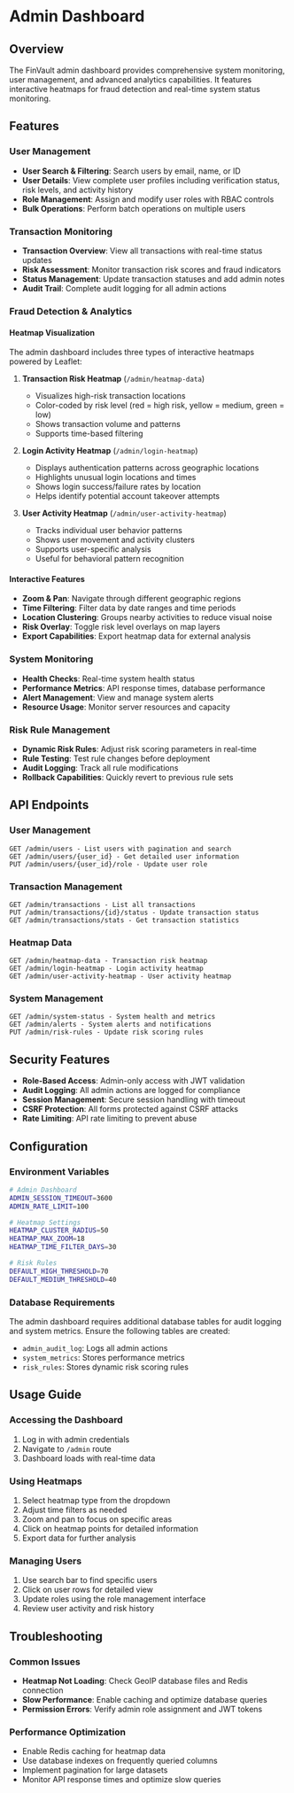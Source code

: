 # Admin Dashboard

## Overview

The FinVault admin dashboard provides comprehensive system monitoring, user management, and advanced analytics capabilities. It features interactive heatmaps for fraud detection and real-time system status monitoring.

## Features

### User Management

- **User Search & Filtering**: Search users by email, name, or ID
- **User Details**: View complete user profiles including verification status, risk levels, and activity history
- **Role Management**: Assign and modify user roles with RBAC controls
- **Bulk Operations**: Perform batch operations on multiple users

### Transaction Monitoring

- **Transaction Overview**: View all transactions with real-time status updates
- **Risk Assessment**: Monitor transaction risk scores and fraud indicators
- **Status Management**: Update transaction statuses and add admin notes
- **Audit Trail**: Complete audit logging for all admin actions

### Fraud Detection & Analytics

#### Heatmap Visualization

The admin dashboard includes three types of interactive heatmaps powered by Leaflet:

1. **Transaction Risk Heatmap** (`/admin/heatmap-data`)

   - Visualizes high-risk transaction locations
   - Color-coded by risk level (red = high risk, yellow = medium, green = low)
   - Shows transaction volume and patterns
   - Supports time-based filtering

2. **Login Activity Heatmap** (`/admin/login-heatmap`)

   - Displays authentication patterns across geographic locations
   - Highlights unusual login locations and times
   - Shows login success/failure rates by location
   - Helps identify potential account takeover attempts

3. **User Activity Heatmap** (`/admin/user-activity-heatmap`)
   - Tracks individual user behavior patterns
   - Shows user movement and activity clusters
   - Supports user-specific analysis
   - Useful for behavioral pattern recognition

#### Interactive Features

- **Zoom & Pan**: Navigate through different geographic regions
- **Time Filtering**: Filter data by date ranges and time periods
- **Location Clustering**: Groups nearby activities to reduce visual noise
- **Risk Overlay**: Toggle risk level overlays on map layers
- **Export Capabilities**: Export heatmap data for external analysis

### System Monitoring

- **Health Checks**: Real-time system health status
- **Performance Metrics**: API response times, database performance
- **Alert Management**: View and manage system alerts
- **Resource Usage**: Monitor server resources and capacity

### Risk Rule Management

- **Dynamic Risk Rules**: Adjust risk scoring parameters in real-time
- **Rule Testing**: Test rule changes before deployment
- **Audit Logging**: Track all rule modifications
- **Rollback Capabilities**: Quickly revert to previous rule sets

## API Endpoints

### User Management

```
GET /admin/users - List users with pagination and search
GET /admin/users/{user_id} - Get detailed user information
PUT /admin/users/{user_id}/role - Update user role
```

### Transaction Management

```
GET /admin/transactions - List all transactions
PUT /admin/transactions/{id}/status - Update transaction status
GET /admin/transactions/stats - Get transaction statistics
```

### Heatmap Data

```
GET /admin/heatmap-data - Transaction risk heatmap
GET /admin/login-heatmap - Login activity heatmap
GET /admin/user-activity-heatmap - User activity heatmap
```

### System Management

```
GET /admin/system-status - System health and metrics
GET /admin/alerts - System alerts and notifications
PUT /admin/risk-rules - Update risk scoring rules
```

## Security Features

- **Role-Based Access**: Admin-only access with JWT validation
- **Audit Logging**: All admin actions are logged for compliance
- **Session Management**: Secure session handling with timeout
- **CSRF Protection**: All forms protected against CSRF attacks
- **Rate Limiting**: API rate limiting to prevent abuse

## Configuration

### Environment Variables

```bash
# Admin Dashboard
ADMIN_SESSION_TIMEOUT=3600
ADMIN_RATE_LIMIT=100

# Heatmap Settings
HEATMAP_CLUSTER_RADIUS=50
HEATMAP_MAX_ZOOM=18
HEATMAP_TIME_FILTER_DAYS=30

# Risk Rules
DEFAULT_HIGH_THRESHOLD=70
DEFAULT_MEDIUM_THRESHOLD=40
```

### Database Requirements

The admin dashboard requires additional database tables for audit logging and system metrics. Ensure the following tables are created:

- `admin_audit_log`: Logs all admin actions
- `system_metrics`: Stores performance metrics
- `risk_rules`: Stores dynamic risk scoring rules

## Usage Guide

### Accessing the Dashboard

1. Log in with admin credentials
2. Navigate to `/admin` route
3. Dashboard loads with real-time data

### Using Heatmaps

1. Select heatmap type from the dropdown
2. Adjust time filters as needed
3. Zoom and pan to focus on specific areas
4. Click on heatmap points for detailed information
5. Export data for further analysis

### Managing Users

1. Use search bar to find specific users
2. Click on user rows for detailed view
3. Update roles using the role management interface
4. Review user activity and risk history

## Troubleshooting

### Common Issues

- **Heatmap Not Loading**: Check GeoIP database files and Redis connection
- **Slow Performance**: Enable caching and optimize database queries
- **Permission Errors**: Verify admin role assignment and JWT tokens

### Performance Optimization

- Enable Redis caching for heatmap data
- Use database indexes on frequently queried columns
- Implement pagination for large datasets
- Monitor API response times and optimize slow queries
